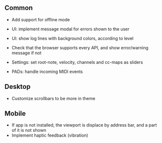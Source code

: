 
## Common

* Add support for offline mode
* UI: implement message modal for errors shown to the user
* UI: show log lines with background colors, according to level
* Check that the browser supports every API, and show error/warning message if not
* Settings: set root-note, velocity, channels and cc-maps as sliders

* PADs: handle incoming MIDI events


## Desktop

* Customize scrollbars to be more in theme


## Mobile

* If app is not installed, the viewport is displace by address bar, and a part of it is not shown
* Implement haptic feedback (vibration)
